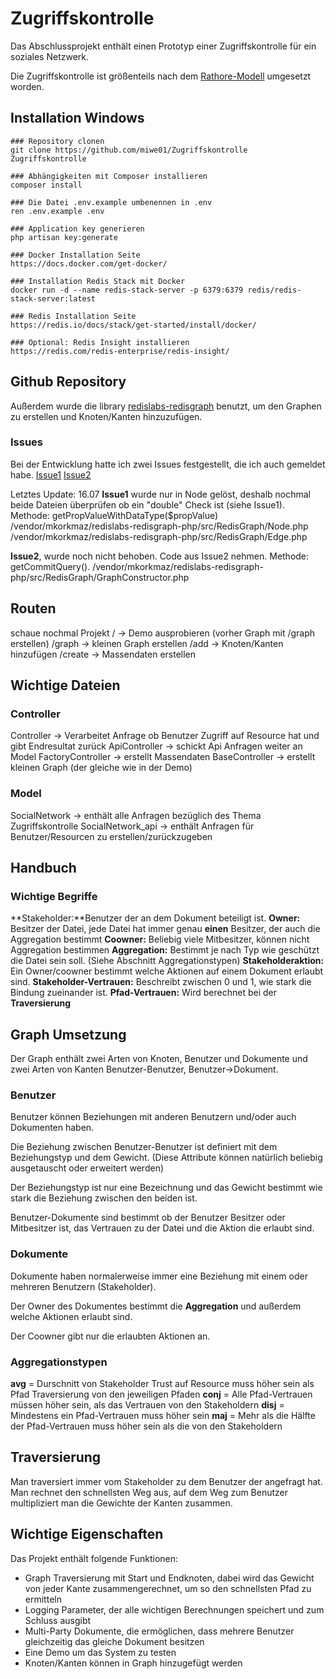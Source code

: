 # Zugriffskontrolle  

Das Abschlussprojekt enthält einen Prototyp einer Zugriffskontrolle für ein soziales Netzwerk.

Die Zugriffskontrolle ist größenteils nach dem [Rathore-Modell](https://link.springer.com/article/10.1007/s13278-017-0425-6) umgesetzt worden.

## Installation Windows

```
### Repository clonen
git clone https://github.com/miwe01/Zugriffskontrolle Zugriffskontrolle

### Abhängigkeiten mit Composer installieren 
composer install

### Die Datei .env.example umbenennen in .env
ren .env.example .env

### Application key generieren
php artisan key:generate

### Docker Installation Seite
https://docs.docker.com/get-docker/

### Installation Redis Stack mit Docker
docker run -d --name redis-stack-server -p 6379:6379 redis/redis-stack-server:latest

### Redis Installation Seite
https://redis.io/docs/stack/get-started/install/docker/

### Optional: Redis Insight installieren
https://redis.com/redis-enterprise/redis-insight/
```

## Github Repository
Außerdem wurde die library [redislabs-redisgraph](https://github.com/mkorkmaz/redislabs-redisgraph-php) benutzt, um den Graphen zu erstellen und Knoten/Kanten hinzuzufügen.

### Issues
Bei der Entwicklung hatte ich zwei Issues festgestellt, die ich auch gemeldet habe.
[Issue1](https://github.com/mkorkmaz/redislabs-redisgraph-php/issues/5)
[Issue2](https://github.com/mkorkmaz/redislabs-redisgraph-php/issues/6)

Letztes Update: 16.07
__Issue1__ wurde nur in Node gelöst, deshalb nochmal beide Dateien überprüfen ob ein "double" Check ist (siehe Issue1).
Methode: getPropValueWithDataType($propValue)
/vendor/mkorkmaz/redislabs-redisgraph-php/src/RedisGraph/Node.php
/vendor/mkorkmaz/redislabs-redisgraph-php/src/RedisGraph/Edge.php

__Issue2__, wurde noch nicht behoben. Code aus Issue2 nehmen.
Methode: getCommitQuery().
/vendor/mkorkmaz/redislabs-redisgraph-php/src/RedisGraph/GraphConstructor.php


## Routen
schaue nochmal Projekt 
 / -> Demo ausprobieren (vorher Graph mit /graph erstellen)
 /graph -> kleinen Graph erstellen 
 /add -> Knoten/Kanten hinzufügen
 /create -> Massendaten erstellen

## Wichtige Dateien
### Controller
Controller -> Verarbeitet Anfrage ob Benutzer Zugriff auf Resource hat und gibt Endresultat zurück 
ApiController -> schickt Api Anfragen weiter an Model
FactoryController -> erstellt Massendaten
BaseController -> erstellt kleinen Graph (der gleiche wie in der Demo)

### Model
SocialNetwork -> enthält alle Anfragen bezüglich des Thema Zugriffskontrolle
SocialNetwork_api -> enthält Anfragen für Benutzer/Resourcen zu erstellen/zurückzugeben

## Handbuch
### Wichtige Begriffe
**Stakeholder:**Benutzer der an dem Dokument beteiligt ist.
**Owner:** Besitzer der Datei, jede Datei hat immer genau __einen__ Besitzer, der auch die Aggregation bestimmt
**Coowner:** Beliebig viele Mitbesitzer, können nicht Aggregation bestimmen
**Aggregation:** Bestimmt je nach Typ wie geschützt die Datei sein soll. (Siehe Abschnitt Aggregationstypen)
**Stakeholderaktion:** Ein Owner/coowner bestimmt welche Aktionen auf einem Dokument erlaubt sind.
**Stakeholder-Vertrauen:** Beschreibt zwischen 0 und 1, wie stark die Bindung zueinander ist.
**Pfad-Vertrauen:** Wird berechnet bei der __Traversierung__


## Graph Umsetzung
Der Graph enthält zwei Arten von Knoten, Benutzer und Dokumente und zwei Arten von Kanten Benutzer-Benutzer, Benutzer->Dokument.

### Benutzer
Benutzer können Beziehungen mit anderen Benutzern und/oder auch Dokumenten haben.

Die Beziehung zwischen Benutzer-Benutzer ist definiert mit dem Beziehungstyp und dem Gewicht.
(Diese Attribute können natürlich beliebig ausgetauscht oder erweitert werden)

Der Beziehungstyp ist nur eine Bezeichnung und das Gewicht bestimmt wie stark die Beziehung zwischen den beiden ist.

Benutzer-Dokumente sind bestimmt ob der Benutzer Besitzer oder Mitbesitzer ist, das Vertrauen zu der Datei und die Aktion die erlaubt sind. 

### Dokumente
Dokumente haben normalerweise immer eine Beziehung mit einem oder mehreren Benutzern (Stakeholder).

Der Owner des Dokumentes bestimmt die __Aggregation__ und außerdem welche Aktionen erlaubt sind.

Der Coowner gibt nur die erlaubten Aktionen an.

### Aggregationstypen
**avg**  = Durschnitt von Stakeholder Trust auf Resource muss höher sein als Pfad Traversierung von den jeweiligen Pfaden
**conj** = Alle Pfad-Vertrauen müssen höher sein, als das Vertrauen von den Stakeholdern
**disj** = Mindestens ein Pfad-Vertrauen muss höher sein
**maj**  = Mehr als die Hälfte der Pfad-Vertrauen muss höher sein als die von den Stakeholdern

## Traversierung
Man traversiert immer vom Stakeholder zu dem Benutzer der angefragt hat. Man rechnet den schnellsten Weg aus, auf dem Weg zum Benutzer multipliziert man die Gewichte der Kanten zusammen.

## Wichtige Eigenschaften
Das Projekt enthält folgende Funktionen:

- Graph Traversierung mit Start und Endknoten, dabei wird das Gewicht von jeder Kante zusammengerechnet, um so den schnellsten Pfad zu ermitteln
- Logging Parameter, der alle wichtigen Berechnungen speichert und zum Schluss ausgibt
- Multi-Party Dokumente, die ermöglichen, dass mehrere Benutzer gleichzeitig das gleiche Dokument besitzen
- Eine Demo um das System zu testen
- Knoten/Kanten können in Graph hinzugefügt werden